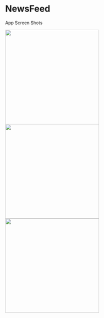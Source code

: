 # NewsFeed
App Screen Shots

<img src="Screenshots/2.png" width = 300>

<img src="Screenshots/3.png" width = 300>

<img src="Screenshots/1.png" width = 300>

